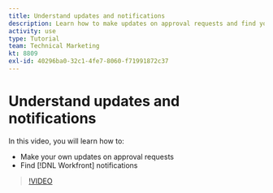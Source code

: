 ```yaml
---
title: Understand updates and notifications
description: Learn how to make updates on approval requests and find your notifications in [!DNL Adobe Workfront].
activity: use
type: Tutorial
team: Technical Marketing
kt: 8809
exl-id: 40296ba0-32c1-4fe7-8060-f71991872c37
---
```

# Understand updates and notifications

In this video, you will learn how to:

* Make your own updates on approval requests
* Find [!DNL Workfront] notifications

>[!VIDEO](https://video.tv.adobe.com/v/335109/?quality=12)

<!---
learn more URLS
Tag others on updates
Update work
--->
